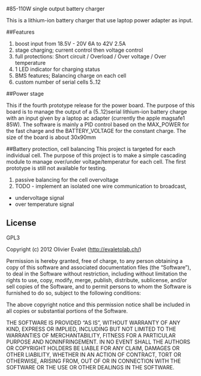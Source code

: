 #85-110W single output battery charger

This is a lithium-ion battery charger that use laptop power adapter as input.

##Features

1. boost input from 18.5V - 20V 6A to 42V 2.5A
2. stage charging; current control then voltage control
3. full protections: Short circuit / Overload / Over voltage / Over temperature
4. 1 LED indicator for charging status
5. BMS features; Balancing charge on each cell
6. custom number of serial cells 5..12

##Power stage

This if the fourth prototype release for the power board. The purpose of this board is to manage the output 
of a (5..12)serial lithium-ion battery charge with an input given by a laptop ac adapter (currently the apple magsafe1 85W). 
The software is mainly a PID control based on the MAX_POWER for the fast charge and the BATTERY_VOLTAGE for 
the constant charge. The size of the board is about 30x90mm


##Battery protection, cell balancing
This project is targeted for each individual cell. The purpose of this project is to make a simple cascading 
module to manage over/under voltage/temperatur for each cell. The first prototype is still not available for testing. 

1. passive balancing for the cell overvoltage
2. TODO - implement an isolated one wire communication to broadcast,
  * undervoltage signal
  * over temperature signal
 
## License
GPL3

Copyright (c) 2012 Olivier Evalet (http://evaletolab.ch/)

Permission is hereby granted, free of charge, to any person obtaining a copy
of this software and associated documentation files (the “Software”), to deal
in the Software without restriction, including without limitation the rights
to use, copy, modify, merge, publish, distribute, sublicense, and/or sell
copies of the Software, and to permit persons to whom the Software is
furnished to do so, subject to the following conditions:

The above copyright notice and this permission notice shall be included in
all copies or substantial portions of the Software.

THE SOFTWARE IS PROVIDED “AS IS”, WITHOUT WARRANTY OF ANY KIND, EXPRESS OR
IMPLIED, INCLUDING BUT NOT LIMITED TO THE WARRANTIES OF MERCHANTABILITY,
FITNESS FOR A PARTICULAR PURPOSE AND NONINFRINGEMENT. IN NO EVENT SHALL THE
AUTHORS OR COPYRIGHT HOLDERS BE LIABLE FOR ANY CLAIM, DAMAGES OR OTHER
LIABILITY, WHETHER IN AN ACTION OF CONTRACT, TORT OR OTHERWISE, ARISING FROM,
OUT OF OR IN CONNECTION WITH THE SOFTWARE OR THE USE OR OTHER DEALINGS IN
THE SOFTWARE.
